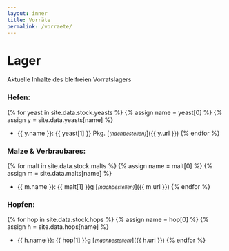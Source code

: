 ```yaml
---
layout: inner
title: Vorräte
permalink: /vorraete/
---
```


# Lager

Aktuelle Inhalte des bleifreien Vorratslagers

### Hefen:
{% for yeast in site.data.stock.yeasts %}
  {% assign name = yeast[0] %}
  {% assign y = site.data.yeasts[name] %}
  - {{ y.name }}: {{ yeast[1] }} Pkg. [<small>*(nachbestellen)*</small>]({{ y.url }})
{% endfor %}

### Malze & Verbraubares:
{% for malt in site.data.stock.malts %}
  {% assign name = malt[0] %}
  {% assign m = site.data.malts[name] %}
  - {{ m.name }}: {{ malt[1] }}g [<small>*(nachbestellen)*</small>]({{ m.url }})
{% endfor %}

### Hopfen:
{% for hop in site.data.stock.hops %}
  {% assign name = hop[0] %}
  {% assign h = site.data.hops[name] %}
  - {{ h.name }}: {{ hop[1] }}g [<small>*(nachbestellen)*</small>]({{ h.url }})
{% endfor %}
